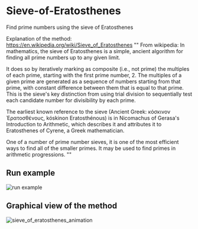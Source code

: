 # Sieve-of-Eratosthenes
Find prime numbers using the sieve of Eratosthenes

Explanation of the method:
https://en.wikipedia.org/wiki/Sieve_of_Eratosthenes
""
From wikipedia:
In mathematics, the sieve of Eratosthenes is a simple, ancient algorithm for finding all prime numbers up to any given limit.

It does so by iteratively marking as composite (i.e., not prime) the multiples of each prime, starting with the first prime number, 2. The multiples of a given prime are generated as a sequence of numbers starting from that prime, with constant difference between them that is equal to that prime. This is the sieve's key distinction from using trial division to sequentially test each candidate number for divisibility by each prime.

The earliest known reference to the sieve (Ancient Greek: κόσκινον Ἐρατοσθένους, kóskinon Eratosthénous) is in Nicomachus of Gerasa's Introduction to Arithmetic, which describes it and attributes it to Eratosthenes of Cyrene, a Greek mathematician.

One of a number of prime number sieves, it is one of the most efficient ways to find all of the smaller primes. It may be used to find primes in arithmetic progressions.
""

## Run example
![run example](https://user-images.githubusercontent.com/29695545/33229509-e8574870-d1d8-11e7-80f1-a6f288021d1c.jpg)

## Graphical view of the method
![sieve_of_eratosthenes_animation](https://user-images.githubusercontent.com/29695545/33229524-3fe9457a-d1d9-11e7-9c81-5eb8cce4c68f.gif)
